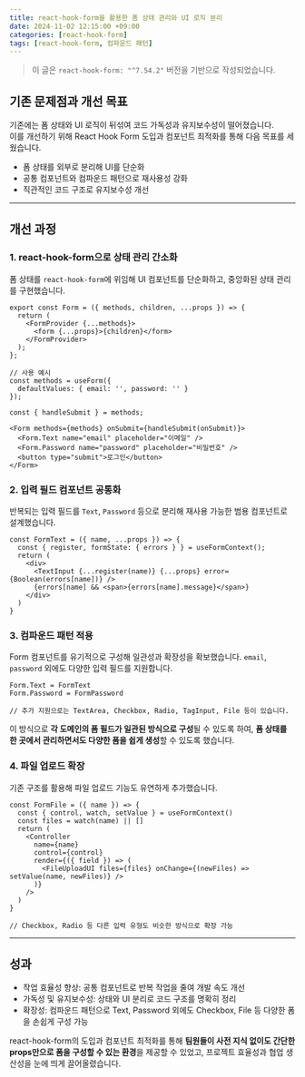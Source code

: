 ```yaml
---
title: react-hook-form을 활용한 폼 상태 관리와 UI 로직 분리
date: 2024-11-02 12:15:00 +09:00
categories: [react-hook-form]
tags: [react-hook-form, 컴파운드 패턴]
---
```


> 이 글은 `react-hook-form: "^7.54.2"` 버전을 기반으로 작성되었습니다.

## 기존 문제점과 개선 목표

기존에는 폼 상태와 UI 로직이 뒤섞여 코드 가독성과 유지보수성이 떨어졌습니다. <br/>
이를 개선하기 위해 React Hook Form 도입과 컴포넌트 최적화를 통해 다음 목표를 세웠습니다.

- 폼 상태를 외부로 분리해 UI를 단순화
- 공통 컴포넌트와 컴파운드 패턴으로 재사용성 강화
- 직관적인 코드 구조로 유지보수성 개선

---

## 개선 과정

### 1. react-hook-form으로 상태 관리 간소화

폼 상태를 `react-hook-form`에 위임해 UI 컴포넌트를 단순화하고, 중앙화된 상태 관리를 구현했습니다.

```tsx
export const Form = ({ methods, children, ...props }) => {
  return (
    <FormProvider {...methods}>
      <form {...props}>{children}</form>
    </FormProvider>
  );
};

// 사용 예시
const methods = useForm({
  defaultValues: { email: '', password: '' }
});

const { handleSubmit } = methods;

<Form methods={methods} onSubmit={handleSubmit(onSubmit)}>
  <Form.Text name="email" placeholder="이메일" />
  <Form.Password name="password" placeholder="비밀번호" />
  <button type="submit">로그인</button>
</Form>
```

### 2. 입력 필드 컴포넌트 공통화

반복되는 입력 필드를 `Text`, `Password` 등으로 분리해 재사용 가능한 범용 컴포넌트로 설계했습니다.

```tsx
const FormText = ({ name, ...props }) => {
  const { register, formState: { errors } } = useFormContext();
  return (
    <div>
      <TextInput {...register(name)} {...props} error={Boolean(errors[name])} />
      {errors[name] && <span>{errors[name].message}</span>}
    </div>
  )
}
```

### 3. 컴파운드 패턴 적용

Form 컴포넌트를 유기적으로 구성해 일관성과 확장성을 확보했습니다. `email`, `password` 외에도 다양한 입력 필드를 지원합니다.

```tsx
Form.Text = FormText
Form.Password = FormPassword

// 추가 지원으로는 TextArea, Checkbox, Radio, TagInput, File 등이 있습니다.
```

이 방식으로 **각 도메인의 폼 필드가 일관된 방식으로 구성**될 수 있도록 하여, **폼 상태를 한 곳에서 관리하면서도 다양한 폼을 쉽게 생성**할 수 있도록 했습니다.

### 4. 파일 업로드 확장

기존 구조를 활용해 파일 업로드 기능도 유연하게 추가했습니다.

```tsx
const FormFile = ({ name }) => {
  const { control, watch, setValue } = useFormContext()
  const files = watch(name) || []
  return (
    <Controller
      name={name}
      control={control}
      render={({ field }) => (
        <FileUploadUI files={files} onChange={(newFiles) => setValue(name, newFiles)} />
      )}
    />
  )
}

// Checkbox, Radio 등 다른 입력 유형도 비슷한 방식으로 확장 가능
```

---

## 성과

- 작업 효율성 향상: 공통 컴포넌트로 반복 작업을 줄여 개발 속도 개선
- 가독성 및 유지보수성: 상태와 UI 분리로 코드 구조를 명확히 정리
- 확장성: 컴파운드 패턴으로 Text, Password 외에도 Checkbox, File 등 다양한 폼을 손쉽게 구성 가능

react-hook-form의 도입과 컴포넌트 최적화를 통해 **팀원들이 사전 지식 없이도 간단한 props만으로 폼을 구성할 수 있는 환경**을 제공할 수 있었고, 프로젝트 효율성과 협업 생산성을 눈에 띄게 끌어올렸습니다.
